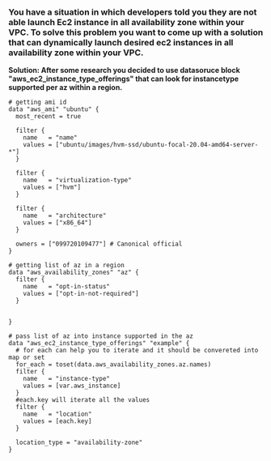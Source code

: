 ### **You have a situation in which developers told you they are not able launch Ec2 instance in all availability zone within your VPC. To solve this problem you want to come up with a solution that can dynamically launch desired ec2 instances in all availability zone within your VPC.**


**Solution: After some research you decided to use datasoruce block "aws_ec2_instance_type_offerings" that can look for instancetype supported per az within a region.**




```
# getting ami id
data "aws_ami" "ubuntu" {
  most_recent = true

  filter {
    name   = "name"
    values = ["ubuntu/images/hvm-ssd/ubuntu-focal-20.04-amd64-server-*"]
  }

  filter {
    name   = "virtualization-type"
    values = ["hvm"]
  }

  filter {
    name   = "architecture"
    values = ["x86_64"]
  }

  owners = ["099720109477"] # Canonical official
}

# getting list of az in a region
data "aws_availability_zones" "az" {
  filter {
    name   = "opt-in-status"
    values = ["opt-in-not-required"]
  }


}

# pass list of az into instance supported in the az
data "aws_ec2_instance_type_offerings" "example" {
  # for each can help you to iterate and it should be convereted into map or set
  for_each = toset(data.aws_availability_zones.az.names)
  filter {
    name   = "instance-type"
    values = [var.aws_instance]
  }
  #each.key will iterate all the values
  filter {
    name   = "location"
    values = [each.key]
  }

  location_type = "availability-zone"
}
```



